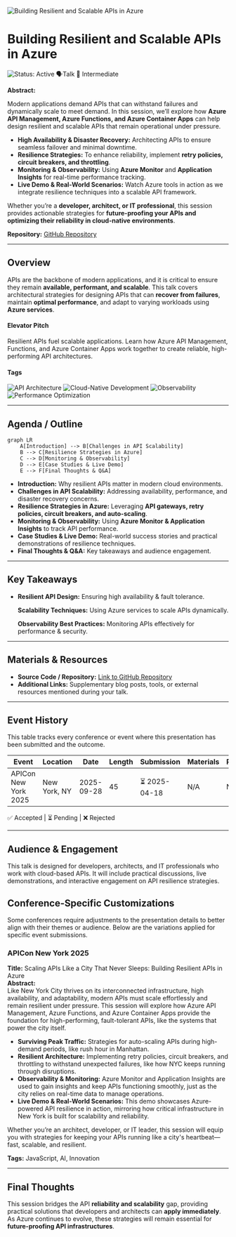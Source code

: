 ![Building Resilient and Scalable APIs in Azure](https://your-image-link.com/banner.jpg)

# Building Resilient and Scalable APIs in Azure

![Status: Active](https://img.shields.io/badge/Status-Active-brightgreen) 🗣️Talk 🔵 Intermediate

**Abstract:**  

Modern applications demand APIs that can withstand failures and dynamically scale to meet demand. In this session, we’ll explore how **Azure API Management, Azure Functions, and Azure Container Apps** can help design resilient and scalable APIs that remain operational under pressure.

- **High Availability & Disaster Recovery:** Architecting APIs to ensure seamless failover and minimal downtime.
- **Resilience Strategies:** To enhance reliability, implement **retry policies, circuit breakers, and throttling**.
- **Monitoring & Observability:** Using **Azure Monitor** and **Application Insights** for real-time performance tracking.
- **Live Demo & Real-World Scenarios:** Watch Azure tools in action as we integrate resilience techniques into a scalable API framework.

Whether you’re a **developer, architect, or IT professional**, this session provides actionable strategies for **future-proofing your APIs and optimizing their reliability in cloud-native environments**.

**Repository:**  [GitHub Repository](https://github.com/yourusername/your-presentation-repo)

---

## Overview

APIs are the backbone of modern applications, and it is critical to ensure they remain **available, performant, and scalable**. This talk covers architectural strategies for designing APIs that can **recover from failures**, maintain **optimal performance**, and adapt to varying workloads using **Azure services**.

#### Elevator Pitch

Resilient APIs fuel scalable applications. Learn how Azure API Management, Functions, and Azure Container Apps work together to create reliable, high-performing API architectures.

#### Tags

![API Architecture](https://img.shields.io/badge/Tag-APIArchitecture-blue) ![Cloud-Native Development](https://img.shields.io/badge/Tag-CloudNativeDevelopment-blue) ![Observability](https://img.shields.io/badge/Tag-Observability-blue) ![Performance Optimization](https://img.shields.io/badge/Tag-PerformanceOptimization-blue)

---

## Agenda / Outline

```mermaid
graph LR
    A[Introduction] --> B[Challenges in API Scalability]
    B --> C[Resilience Strategies in Azure]
    C --> D[Monitoring & Observability]
    D --> E[Case Studies & Live Demo]
    E --> F[Final Thoughts & Q&A]
```

- **Introduction:**   Why resilient APIs matter in modern cloud environments.
- **Challenges in API Scalability:**   Addressing availability, performance, and disaster recovery concerns.
- **Resilience Strategies in Azure:**   Leveraging **API gateways, retry policies, circuit breakers, and auto-scaling**.
- **Monitoring & Observability:**   Using **Azure Monitor & Application Insights** to track API performance.
- **Case Studies & Live Demo:**   Real-world success stories and practical demonstrations of resilience techniques.
- **Final Thoughts & Q&A:**   Key takeaways and audience engagement.

---

## Key Takeaways

- **Resilient API Design:** Ensuring high availability & fault tolerance.

  **Scalability Techniques:** Using Azure services to scale APIs dynamically.

  **Observability Best Practices:** Monitoring APIs effectively for performance & security.

---

## Materials & Resources

- **Source Code / Repository:** [Link to GitHub Repository](https://github.com/yourusername/your-presentation-repo)
- **Additional Links:** Supplementary blog posts, tools, or external resources mentioned during your talk.

---

## Event History

This table tracks every conference or event where this presentation has been submitted and the outcome.

| Event                | Location     | Date       | Length | Submission   | Materials | Recording |
| -------------------- | ------------ | ---------- | ------ | ------------ | --------- | --------- |
| APICon New York 2025 | New York, NY | 2025-09-28 | 45     | ⏳ 2025-04-18 | N/A       | N/A       |

✅ Accepted | ⏳ Pending | ❌ Rejected

---

## Audience & Engagement

This talk is designed for developers, architects, and IT professionals who work with cloud-based APIs. It will include practical discussions, live demonstrations, and interactive engagement on API resilience strategies.

## Conference-Specific Customizations

Some conferences require adjustments to the presentation details to better align with their themes or audience. Below are the variations applied for specific event submissions.

### APICon New York 2025

**Title:** Scaling APIs Like a City That Never Sleeps: Building Resilient APIs in Azure  
**Abstract:**  
Like New York City thrives on its interconnected infrastructure, high availability, and adaptability, modern APIs must scale effortlessly and remain resilient under pressure. This session will explore how Azure API Management, Azure Functions, and Azure Container Apps provide the foundation for high-performing, fault-tolerant APIs, like the systems that power the city itself.

- **Surviving Peak Traffic:** Strategies for auto-scaling APIs during high-demand periods, like rush hour in Manhattan.
- **Resilient Architecture:** Implementing retry policies, circuit breakers, and throttling to withstand unexpected failures, like how NYC keeps running through disruptions.
- **Observability & Monitoring:** Azure Monitor and Application Insights are used to gain insights and keep APIs functioning smoothly, just as the city relies on real-time data to manage operations.
- **Live Demo & Real-World Scenarios:** This demo showcases Azure-powered API resilience in action, mirroring how critical infrastructure in New York is built for scalability and reliability.

Whether you’re an architect, developer, or IT leader, this session will equip you with strategies for keeping your APIs running like a city's heartbeat—fast, scalable, and resilient.

**Tags:** JavaScript, AI, Innovation  

---

## Final Thoughts

This session bridges the API **reliability and scalability** gap, providing practical solutions that developers and architects can **apply immediately**. As Azure continues to evolve, these strategies will remain essential for **future-proofing API infrastructures**.